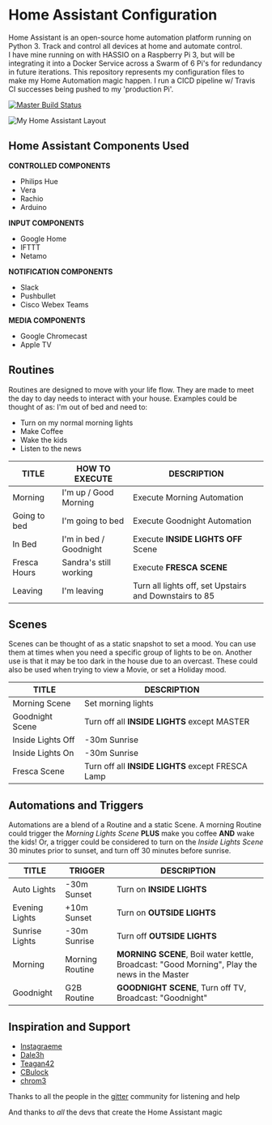 # Home Assistant Configuration

Home Assistant is an open-source home automation platform running on Python 3. Track and control all devices at home and automate control.  
I have mine running on with HASSIO on a Raspberry Pi 3, but will be integrating it into a Docker Service across a Swarm of 6 Pi's for redundancy in future iterations. This repository represents my configuration files to make my Home Automation magic happen. I run a CICD pipeline w/ Travis CI successes being pushed to my 'production Pi'.

[![Master Build Status](https://travis-ci.org/mrreyes512/HomeAssistant.svg?branch=master)](https://travis-ci.org/mrreyes512/HomeAssistant)

![My Home Assistant Layout](www/layout-Smarthome.png)

## Home Assistant Components Used

**CONTROLLED COMPONENTS**
- Philips Hue
- Vera
- Rachio
- Arduino

**INPUT COMPONENTS**
- Google Home
- IFTTT
- Netamo

**NOTIFICATION COMPONENTS**
- Slack
- Pushbullet
- Cisco Webex Teams

**MEDIA COMPONENTS**
- Google Chromecast
- Apple TV


## Routines
Routines are designed to move with your life flow. They are made to meet the day to day needs to interact with your house.
Examples could be thought of as: I'm out of bed and need to:
* Turn on my normal morning lights
* Make Coffee
* Wake the kids
* Listen to the news

| TITLE | HOW TO EXECUTE | DESCRIPTION |
|---|---|---|
| Morning | I'm up / Good Morning | Execute Morning Automation |
| Going to bed | I'm going to bed | Execute Goodnight Automation |
| In Bed | I'm in bed / Goodnight | Execute **INSIDE LIGHTS OFF** Scene
| Fresca Hours | Sandra's still working | Execute **FRESCA SCENE** |
| Leaving | I'm leaving | Turn all lights off, set Upstairs and Downstairs to 85 |

## Scenes
Scenes can be thought of as a static snapshot to set a mood. You can use them at times when you need a specific group of lights to be on. Another use is that it may be too dark in the house due to an overcast. These could also be used when trying to view a Movie, or set a Holiday mood.

| TITLE | DESCRIPTION |
|---|---|
| Morning Scene | Set morning lights |
| Goodnight Scene | Turn off all **INSIDE LIGHTS** except MASTER |
| Inside Lights Off | -30m Sunrise | Turn off **OUTSIDE LIGHTS** |
| Inside Lights On | -30m Sunrise | Turn off **OUTSIDE LIGHTS** |
| Fresca Scene | Turn off all **INSIDE LIGHTS** except FRESCA Lamp |

## Automations and Triggers
Automations are a blend of a Routine and a static Scene. A morning Routine could trigger the _Morning Lights Scene_ **PLUS** make you coffee **AND** wake the kids! Or, a trigger could be considered to turn on the _Inside Lights Scene_ 30 minutes prior to sunset, and turn off 30 minutes before sunrise.

| TITLE | TRIGGER | DESCRIPTION |
|---|---|---|
| Auto Lights | -30m Sunset | Turn on **INSIDE LIGHTS** |
| Evening Lights | +10m Sunset | Turn on **OUTSIDE LIGHTS** |
| Sunrise Lights | -30m Sunrise | Turn off **OUTSIDE LIGHTS** |
| Morning | Morning Routine | **MORNING SCENE**, Boil water kettle, Broadcast: "Good Morning", Play the news in the Master |
| Goodnight | G2B Routine | **GOODNIGHT SCENE**, Turn off TV, Broadcast: "Goodnight" |

## Inspiration and Support

- [Instagraeme](https://github.com/Instagraeme/Home-Assistant-Configuration/raw/master/HomeAssistant.gif)
- [Dale3h](https://github.com/dale3h/homeassistant-config)
- [Teagan42](https://github.com/Teagan42/HomeAssistantConfig)
- [CBulock](https://github.com/cbulock/home-assistant-configs)
- [chrom3](https://github.com/chrom3)

Thanks to all the people in the [gitter](https://gitter.im/home-assistant/home-assistant) community for listening and help

And thanks to *all* the devs that create the Home Assistant magic
